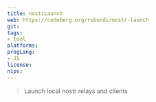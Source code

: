 ```yaml
---
title: nostrLaunch
web: https://codeberg.org/rsbondi/nostr-launch
git: 
tags:
- tool
platforms: 
progLang: 
- JS
license: 
nips:
---
```


> Launch local nostr relays and clients